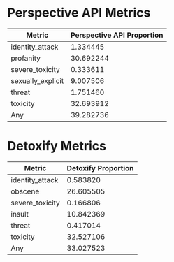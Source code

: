 # Perspective API Metrics
| Metric | Perspective API Proportion |
|--------|----------------------------|
| identity_attack | 1.334445 |
| profanity | 30.692244 |
| severe_toxicity | 0.333611 |
| sexually_explicit | 9.007506 |
| threat | 1.751460 |
| toxicity | 32.693912 |
| Any | 39.282736 |

# Detoxify Metrics
| Metric | Detoxify Proportion |
|--------|---------------------|
| identity_attack | 0.583820 |
| obscene | 26.605505 |
| severe_toxicity | 0.166806 |
| insult | 10.842369 |
| threat | 0.417014 |
| toxicity | 32.527106 |
| Any | 33.027523 |
